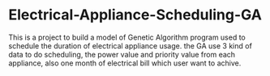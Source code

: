 # Electrical-Appliance-Scheduling-GA
This is a project to build a model of Genetic Algorithm program used to schedule the duration of electrical appliance usage. the GA use 3 kind of data to do scheduling, the power value and priority value from each appliance, also one month of electrical bill which user want to achive.
